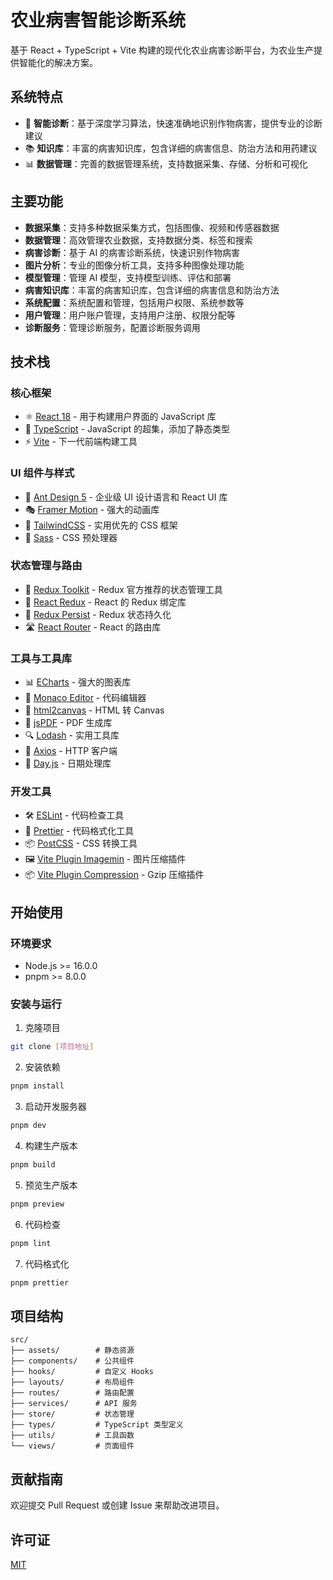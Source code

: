 # 农业病害智能诊断系统

基于 React + TypeScript + Vite 构建的现代化农业病害诊断平台，为农业生产提供智能化的解决方案。

## 系统特点

- 🧠 **智能诊断**：基于深度学习算法，快速准确地识别作物病害，提供专业的诊断建议
- 📚 **知识库**：丰富的病害知识库，包含详细的病害信息、防治方法和用药建议
- 📊 **数据管理**：完善的数据管理系统，支持数据采集、存储、分析和可视化

## 主要功能

- **数据采集**：支持多种数据采集方式，包括图像、视频和传感器数据
- **数据管理**：高效管理农业数据，支持数据分类、标签和搜索
- **病害诊断**：基于 AI 的病害诊断系统，快速识别作物病害
- **图片分析**：专业的图像分析工具，支持多种图像处理功能
- **模型管理**：管理 AI 模型，支持模型训练、评估和部署
- **病害知识库**：丰富的病害知识库，包含详细的病害信息和防治方法
- **系统配置**：系统配置和管理，包括用户权限、系统参数等
- **用户管理**：用户账户管理，支持用户注册、权限分配等
- **诊断服务**：管理诊断服务，配置诊断服务调用

## 技术栈

### 核心框架
- ⚛️ [React 18](https://reactjs.org/) - 用于构建用户界面的 JavaScript 库
- 📘 [TypeScript](https://www.typescriptlang.org/) - JavaScript 的超集，添加了静态类型
- ⚡️ [Vite](https://vitejs.dev/) - 下一代前端构建工具

### UI 组件与样式
- 🎨 [Ant Design 5](https://ant.design/) - 企业级 UI 设计语言和 React UI 库
- 🎭 [Framer Motion](https://www.framer.com/motion/) - 强大的动画库
- 🎯 [TailwindCSS](https://tailwindcss.com/) - 实用优先的 CSS 框架
- 🎨 [Sass](https://sass-lang.com/) - CSS 预处理器

### 状态管理与路由
- 🔄 [Redux Toolkit](https://redux-toolkit.js.org/) - Redux 官方推荐的状态管理工具
- 🔄 [React Redux](https://react-redux.js.org/) - React 的 Redux 绑定库
- 🔄 [Redux Persist](https://github.com/rt2zz/redux-persist) - Redux 状态持久化
- 🛣️ [React Router](https://reactrouter.com/) - React 的路由库

### 工具与工具库
- 📊 [ECharts](https://echarts.apache.org/) - 强大的图表库
- 📝 [Monaco Editor](https://microsoft.github.io/monaco-editor/) - 代码编辑器
- 📄 [html2canvas](https://html2canvas.hertzen.com/) - HTML 转 Canvas
- 📄 [jsPDF](https://parall.ax/products/jspdf) - PDF 生成库
- 🔍 [Lodash](https://lodash.com/) - 实用工具库
- 🔄 [Axios](https://axios-http.com/) - HTTP 客户端
- 📅 [Day.js](https://day.js.org/) - 日期处理库

### 开发工具
- 🛠️ [ESLint](https://eslint.org/) - 代码检查工具
- 💅 [Prettier](https://prettier.io/) - 代码格式化工具
- 📦 [PostCSS](https://postcss.org/) - CSS 转换工具
- 🖼️ [Vite Plugin Imagemin](https://github.com/anncwb/vite-plugin-imagemin) - 图片压缩插件
- 📦 [Vite Plugin Compression](https://github.com/anncwb/vite-plugin-compression) - Gzip 压缩插件

## 开始使用

### 环境要求
- Node.js >= 16.0.0
- pnpm >= 8.0.0

### 安装与运行

1. 克隆项目
```bash
git clone [项目地址]
```

2. 安装依赖
```bash
pnpm install
```

3. 启动开发服务器
```bash
pnpm dev
```

4. 构建生产版本
```bash
pnpm build
```

5. 预览生产版本
```bash
pnpm preview
```

6. 代码检查
```bash
pnpm lint
```

7. 代码格式化
```bash
pnpm prettier
```

## 项目结构

```
src/
├── assets/        # 静态资源
├── components/    # 公共组件
├── hooks/         # 自定义 Hooks
├── layouts/       # 布局组件
├── routes/        # 路由配置
├── services/      # API 服务
├── store/         # 状态管理
├── types/         # TypeScript 类型定义
├── utils/         # 工具函数
└── views/         # 页面组件
```

## 贡献指南

欢迎提交 Pull Request 或创建 Issue 来帮助改进项目。

## 许可证

[MIT](LICENSE)
